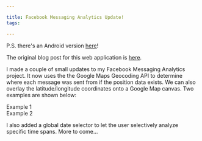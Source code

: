 ```yaml
---

title: Facebook Messaging Analytics Update!
tags:

---
```


P.S. there's an Android version [here](/blog/facebook-messaging-analytics-android)!

The original blog post for this web application is [here](/blog/facebook-messaging-analytics).

I made a couple of small updates to my Facebook Messaging Analytics project.
It now uses the the Google Maps Geocoding API to determine where each message
was sent from if the position data exists. We can also overlay the
latitude/longitude coordinates onto a Google Map canvas. Two examples
are shown below:

<div class="photo" noresize cloudinary src="map1_nh3ytf.png">Example 1</div>

<!--more-->

<div class="photo" noresize cloudinary src="map2_isqjcf.png">Example 2</div>

I also added a global date selector to let the user selectively
analyze specific time spans. More to come...